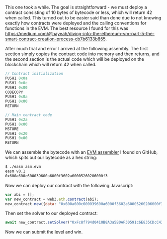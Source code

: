 This one took a while. The goal is straightforward - we must deploy a contract consisting of 10 bytes of bytecode or less, which will return 42 when called. This turned out to be easier said than done due to not knowing exactly how contracts were deployed and the calling conventions for functions in the EVM. The best resource I found for this was https://medium.com/@hayeah/diving-into-the-ethereum-vm-part-5-the-smart-contract-creation-process-cb7b6133b855.

After much trial and error I arrived at the following assembly. The first section simply copies the contract code into memory and then returns, and the second section is the actual code which will be deployed on the blockchain which will return 42 when called.
```javascript
// Contract initialization
PUSH1 0x0a
PUSH1 0x0c
PUSH1 0x00
CODECOPY
PUSH1 0x0a
PUSH1 0x00
RETURN

// Main contract code
PUSH1 0x2a
PUSH1 0x00
MSTORE
PUSH1 0x20
PUSH1 0x00
RETURN
```

We can assemble the bytecode with an [EVM assembler](https://github.com/ITSecLabs/EVM-Assembler) I found on GitHub, which spits out our bytecode as a hex string:
```bash
$ ./easm asm.evm
easm v0.1
0x600a600c600039600a6000f3602a60005260206000f3
```

Now we can deploy our contract with the following Javascript:
```javascript
var abi = [];
var new_contract = web3.eth.contract(abi);
new_contract.new({data: "0x600a600c600039600a6000f3602a60005260206000f3", gas: 7000000, gasPrice: 50000000000, from: player}, ()=>{});
```

Then set the solver to our deployed contract:
```javascript
await new_contract.setSolver("0xFc8f794d0410B8A3a5B0AF30591c6E835CDcC43E")
```

Now we can submit the level and win.
